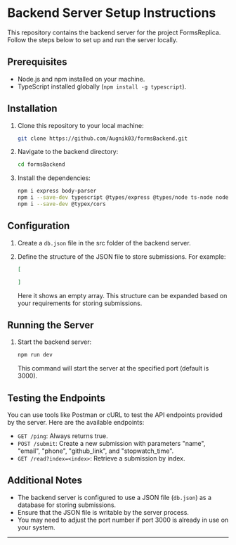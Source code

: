 # Backend Server Setup Instructions

This repository contains the backend server for the project FormsReplica. Follow the steps below to set up and run the server locally.

## Prerequisites

- Node.js and npm installed on your machine.
- TypeScript installed globally (`npm install -g typescript`).

## Installation

1. Clone this repository to your local machine:

   ```bash
   git clone https://github.com/Augnik03/formsBackend.git
   ```

2. Navigate to the backend directory:

   ```bash
   cd formsBackend
   ```

3. Install the dependencies:

   ```bash
   npm i express body-parser 
   npm i --save-dev typescript @types/express @types/node ts-node nodemon
   npm i --save-dev @typex/cors
   ```

## Configuration

1. Create a `db.json` file in the src folder of the backend server.

2. Define the structure of the JSON file to store submissions. For example:

   ```json
   [

   ]
   ```
   Here it shows an empty array.
   This structure can be expanded based on your requirements for storing submissions.

## Running the Server

1. Start the backend server:

   ```bash
   npm run dev
   ```

   This command will start the server at the specified port (default is 3000).

## Testing the Endpoints

You can use tools like Postman or cURL to test the API endpoints provided by the server. Here are the available endpoints:

- `GET /ping`: Always returns true.
- `POST /submit`: Create a new submission with parameters "name", "email", "phone", "github_link", and "stopwatch_time".
- `GET /read?index=<index>`: Retrieve a submission by index.

## Additional Notes

- The backend server is configured to use a JSON file (`db.json`) as a database for storing submissions.
- Ensure that the JSON file is writable by the server process.
- You may need to adjust the port number if port 3000 is already in use on your system.

---
